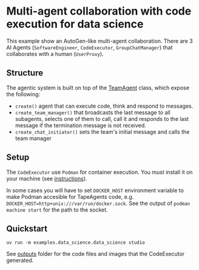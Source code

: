 # Multi-agent collaboration with code execution for data science

This example show an AutoGen-like multi-agent collaboration. There are 3 AI Agents (`SoftwareEngineer`, `CodeExecutor`, `GroupChatManager`) that collaborates with a human (`UserProxy`).

## Structure

The agentic system is built on top of the [TeamAgent](../../tapeagents/team.py) class, which expose the following:

- `create()` agent that can execute code, think and respond to messages.
- `create_team_manager()` that broadcasts the last message to all subagents, selects one of them to call, call it and responds to the last message if the termination message is not received.
- `create_chat_initiator()` sets the team's initial message and calls the team manager

## Setup

The `CodeExecutor` use `Podman` for container execution. You must install it on your machine (see [instructions](https://podman.io/getting-started/installation.html)).

In some cases you will have to set `DOCKER_HOST` environment variable to make Podman accesible for TapeAgents code, e.g. `DOCKER_HOST=http+unix:///var/run/docker.sock`. See the output of `podman machine start` for the path to the socket.

## Quickstart

```
uv run -m examples.data_science.data_science studio
```

See [outputs](../../outputs/) folder for the code files and images that the CodeExecutor generated.
